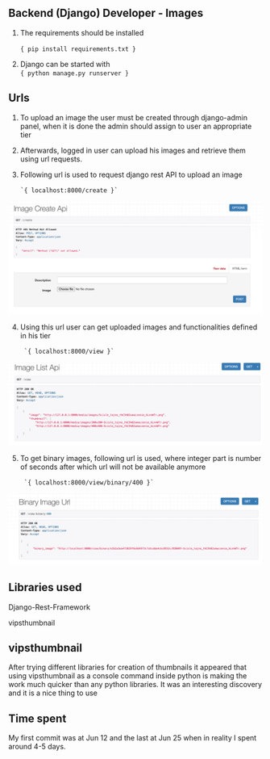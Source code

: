 ## Backend (Django) Developer - Images

1) The requirements should be installed
  
      `{ pip install requirements.txt }`
  
2) Django can be started with  
      `{ python manage.py runserver }`


## Urls

1) To upload an image the user must be created 
through django-admin panel, when it is done the admin should assign to user an appropriate tier

2) Afterwards, logged in user can upload his images and retrieve them using url requests.

3) Following url is used to request django rest API to upload an image

       `{ localhost:8000/create }`
       
![](screenshots/s0.png)

       
4) Using this url user can get uploaded images and functionalities defined in his tier

        `{ localhost:8000/view }`
        
![](screenshots/s1.png)


5) To get binary images, following url is used, where integer part is number of seconds after which url will not be available anymore

        `{ localhost:8000/view/binary/400 }`
        
![](screenshots/s2.png)

        
## Libraries used

Django-Rest-Framework

vipsthumbnail

## vipsthumbnail

After trying different libraries for creation of thumbnails it appeared that using vipsthumbnail as a 
console command inside python is making the work much quicker than any python libraries. It was an interesting discovery 
and it is a nice thing to use

## Time spent

My first commit was at Jun 12 and the last at Jun 25 when in reality I spent around 4-5 days.